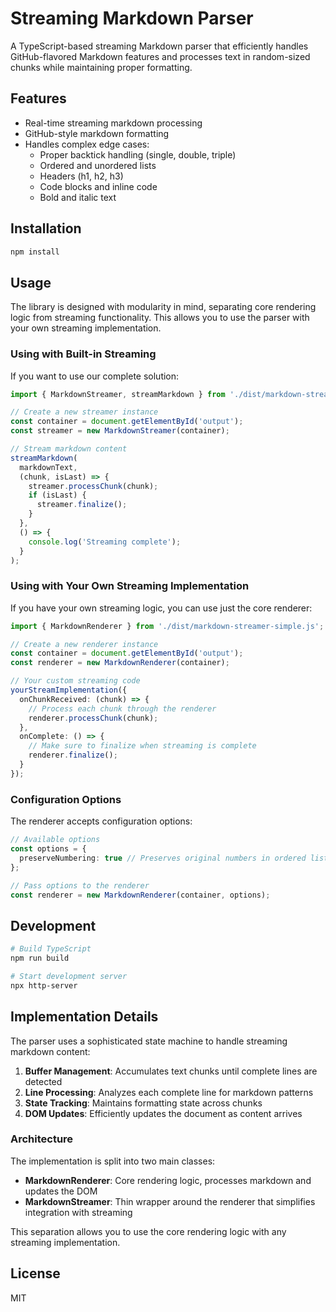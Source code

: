 # Streaming Markdown Parser

A TypeScript-based streaming Markdown parser that efficiently handles GitHub-flavored Markdown features and processes text in random-sized chunks while maintaining proper formatting.

## Features

- Real-time streaming markdown processing
- GitHub-style markdown formatting
- Handles complex edge cases:
  - Proper backtick handling (single, double, triple)
  - Ordered and unordered lists
  - Headers (h1, h2, h3)
  - Code blocks and inline code
  - Bold and italic text

## Installation

```bash
npm install
```

## Usage

The library is designed with modularity in mind, separating core rendering logic from streaming functionality. This allows you to use the parser with your own streaming implementation.

### Using with Built-in Streaming

If you want to use our complete solution:

```typescript
import { MarkdownStreamer, streamMarkdown } from './dist/markdown-streamer-simple.js';

// Create a new streamer instance
const container = document.getElementById('output');
const streamer = new MarkdownStreamer(container);

// Stream markdown content
streamMarkdown(
  markdownText,
  (chunk, isLast) => {
    streamer.processChunk(chunk);
    if (isLast) {
      streamer.finalize();
    }
  },
  () => {
    console.log('Streaming complete');
  }
);
```

### Using with Your Own Streaming Implementation

If you have your own streaming logic, you can use just the core renderer:

```typescript
import { MarkdownRenderer } from './dist/markdown-streamer-simple.js';

// Create a new renderer instance
const container = document.getElementById('output');
const renderer = new MarkdownRenderer(container);

// Your custom streaming code
yourStreamImplementation({
  onChunkReceived: (chunk) => {
    // Process each chunk through the renderer
    renderer.processChunk(chunk);
  },
  onComplete: () => {
    // Make sure to finalize when streaming is complete
    renderer.finalize();
  }
});
```

### Configuration Options

The renderer accepts configuration options:

```typescript
// Available options
const options = {
  preserveNumbering: true // Preserves original numbers in ordered lists
};

// Pass options to the renderer
const renderer = new MarkdownRenderer(container, options);
```

## Development

```bash
# Build TypeScript
npm run build

# Start development server
npx http-server
```

## Implementation Details

The parser uses a sophisticated state machine to handle streaming markdown content:

1. **Buffer Management**: Accumulates text chunks until complete lines are detected
2. **Line Processing**: Analyzes each complete line for markdown patterns
3. **State Tracking**: Maintains formatting state across chunks
4. **DOM Updates**: Efficiently updates the document as content arrives

### Architecture

The implementation is split into two main classes:

- **MarkdownRenderer**: Core rendering logic, processes markdown and updates the DOM
- **MarkdownStreamer**: Thin wrapper around the renderer that simplifies integration with streaming

This separation allows you to use the core rendering logic with any streaming implementation.

## License

MIT

